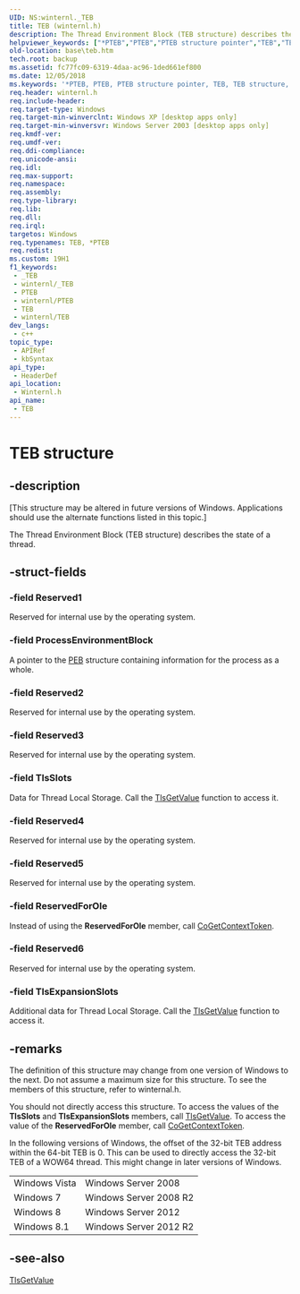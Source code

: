 ```yaml
---
UID: NS:winternl._TEB
title: TEB (winternl.h)
description: The Thread Environment Block (TEB structure) describes the state of a thread.
helpviewer_keywords: ["*PTEB","PTEB","PTEB structure pointer","TEB","TEB structure","base.teb","winternl/PTEB","winternl/TEB"]
old-location: base\teb.htm
tech.root: backup
ms.assetid: fc77fc09-6319-4daa-ac96-1ded661ef800
ms.date: 12/05/2018
ms.keywords: '*PTEB, PTEB, PTEB structure pointer, TEB, TEB structure, base.teb, winternl/PTEB, winternl/TEB'
req.header: winternl.h
req.include-header: 
req.target-type: Windows
req.target-min-winverclnt: Windows XP [desktop apps only]
req.target-min-winversvr: Windows Server 2003 [desktop apps only]
req.kmdf-ver: 
req.umdf-ver: 
req.ddi-compliance: 
req.unicode-ansi: 
req.idl: 
req.max-support: 
req.namespace: 
req.assembly: 
req.type-library: 
req.lib: 
req.dll: 
req.irql: 
targetos: Windows
req.typenames: TEB, *PTEB
req.redist: 
ms.custom: 19H1
f1_keywords:
 - _TEB
 - winternl/_TEB
 - PTEB
 - winternl/PTEB
 - TEB
 - winternl/TEB
dev_langs:
 - c++
topic_type:
 - APIRef
 - kbSyntax
api_type:
 - HeaderDef
api_location:
 - Winternl.h
api_name:
 - TEB
---
```


# TEB structure


## -description

<p class="CCE_Message">[This structure may be altered in future versions of Windows. Applications should use the alternate functions listed in this topic.]

The Thread Environment Block (TEB structure) describes the state of a thread.

## -struct-fields

### -field Reserved1

Reserved for internal use by the operating system.


### -field ProcessEnvironmentBlock

A pointer to the <a href="/windows/desktop/api/winternl/ns-winternl-peb">PEB</a> structure containing information for the process as a whole.


### -field Reserved2

Reserved for internal use by the operating system.


### -field Reserved3

Reserved for internal use by the operating system.

### -field TlsSlots

Data for <a hef="/windows/win32/procthread/thread-local-storage">Thread Local Storage</a>. Call the <a href="/windows/desktop/api/processthreadsapi/nf-processthreadsapi-tlsgetvalue">TlsGetValue</a> function to access it.

### -field Reserved4

Reserved for internal use by the operating system.

### -field Reserved5

Reserved for internal use by the operating system.

### -field ReservedForOle

Instead of using the <b>ReservedForOle</b> member, call <a href="/windows/desktop/api/combaseapi/nf-combaseapi-cogetcontexttoken">CoGetContextToken</a>.

### -field Reserved6

Reserved for internal use by the operating system.

### -field TlsExpansionSlots

Additional data for <a hef="/windows/win32/procthread/thread-local-storage">Thread Local Storage</a>. Call the <a href="/windows/desktop/api/processthreadsapi/nf-processthreadsapi-tlsgetvalue">TlsGetValue</a> function to access it.

## -remarks

The definition of this structure may change from one version of Windows to the next. Do not assume a maximum size for this structure. To see the members of this structure, refer to winternal.h.

You should not directly access this structure. To access the values of the <b>TlsSlots</b> and <b>TlsExpansionSlots</b>  members, call <a href="/windows/desktop/api/processthreadsapi/nf-processthreadsapi-tlsgetvalue">TlsGetValue</a>. To access the value of the <b>ReservedForOle</b> member, call <a href="/windows/desktop/api/combaseapi/nf-combaseapi-cogetcontexttoken">CoGetContextToken</a>.

In the following versions of Windows, the offset of the 32-bit TEB address within the 64-bit TEB is 0. This can be used to directly access the 32-bit TEB of a WOW64 thread. This might change in later versions of Windows.

<table>
<tr>
<td>Windows Vista</td>
<td>Windows Server 2008</td>
</tr>
<tr>
<td>Windows 7</td>
<td>Windows Server 2008 R2</td>
</tr>
<tr>
<td>Windows 8</td>
<td>Windows Server 2012</td>
</tr>
<tr>
<td>Windows 8.1</td>
<td>Windows Server 2012 R2</td>
</tr>
</table>

## -see-also

<a href="/windows/desktop/api/processthreadsapi/nf-processthreadsapi-tlsgetvalue">TlsGetValue</a>
